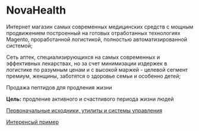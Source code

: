 NovaHealth
==========

Интернет магазин самых современных медицинских средств с мощным продвижением построенный на готовых отработанных технологиях Magento, проработанной логистикой, полностью автоматизированной системой;

Сеть аптек, специализирующихся на самых современных и эффективных лекарствах, но за счет минимизации издержек в логистике по разумным ценам и с высокой маржей - целевой сегмент премиум, женщины, заботятся о здоровье семьи и особенно детей;

Продажа пептидов для продления жизни

**Цель:** продление активного и счастливого периода жизни людей

[Первоначальные исходники, утилиты и системы управления](http://www.magentocommerce.com/download)

[Интеренсый пример](http://www.homedics.com/health.html?cat=789)
